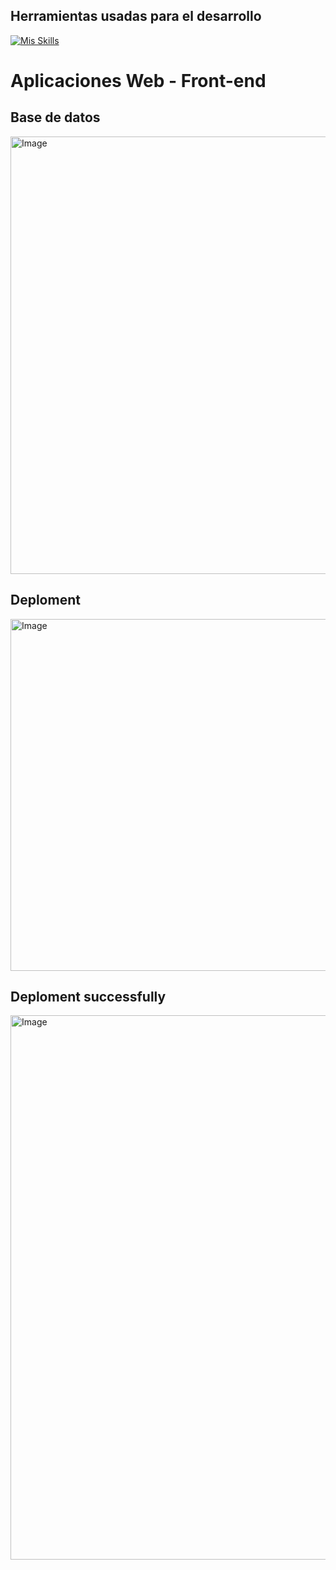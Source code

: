 ## Herramientas usadas para el desarrollo

[![Mis Skills](https://skillicons.dev/icons?i=vue,primevue,primeflex,axios,json-server,primeicons,i18n,pinia,vercel,github,githubpages,mysql,trello,canva)](https://skillicons.dev)

# Aplicaciones Web - Front-end

## Base de datos

<img width="1034" height="700" alt="Image" src="https://github.com/user-attachments/assets/42f28bcf-ed84-4fb5-b300-d1268d3231f5" />

## Deploment

<img width="1046" height="563" alt="Image" src="https://github.com/user-attachments/assets/e50de46c-1ce4-4cab-9ee5-892e0f658c7b" /> 

## Deploment successfully

<img width="754" height="871" alt="Image" src="https://github.com/user-attachments/assets/64e134c7-4e99-4dc6-bd30-fa6b2d4fb753" />








